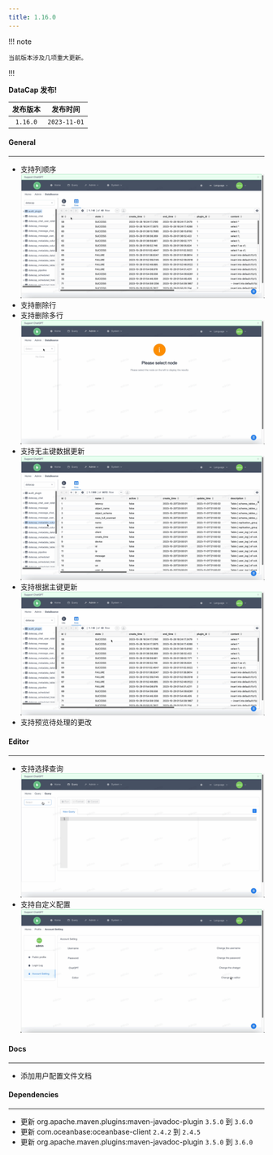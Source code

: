 ```yaml
---
title: 1.16.0
---
```


!!! note

    当前版本涉及几项重大更新。
!!!

**DataCap 发布!**

|   发布版本   |     发布时间     |
|:--------:|:------------:|
| `1.16.0` | `2023-11-01` |

#### General

---

- 支持列顺序
![Column Order](1.16.0/column_order.gif)
- 支持删除行
- 支持删除多行
![Delete Rows](1.16.0/delete_rows.gif)
- 支持无主键数据更新
![Update Columns](1.16.0/update_columns.gif)
- 支持根据主键更新
![Update Without Primary Key](1.16.0/update_without_primary_key.gif)
- 支持预览待处理的更改

#### Editor

---

- 支持选择查询
![Selection Query](1.16.0/selection_query.gif)
- 支持自定义配置
![Custom Configure](1.16.0/custom_editor_configure.gif)

#### Docs

---

- 添加用户配置文件文档

#### Dependencies

---

- 更新 org.apache.maven.plugins:maven-javadoc-plugin `3.5.0` 到 `3.6.0`
- 更新 com.oceanbase:oceanbase-client `2.4.2` 到 `2.4.5`
- 更新 org.apache.maven.plugins:maven-javadoc-plugin `3.5.0` 到 `3.6.0`
